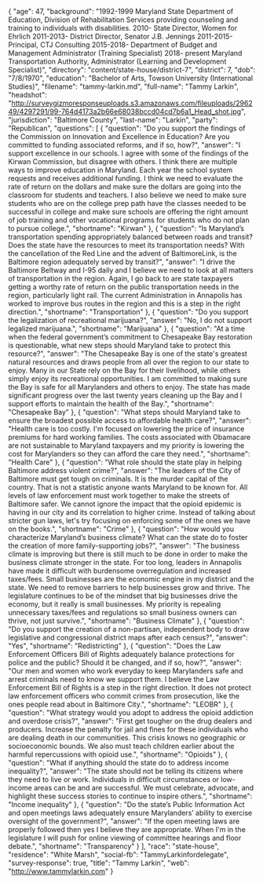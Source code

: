 {
  "age": 47,
  "background": "1992-1999 Maryland State Department of Education, Division of Rehabilitation Services providing counseling and training to individuals with disabilities.   2010- State Director, Women for Ehrlich  2011-2013- District Director, Senator J.B. Jennings  2011-2015- Principal, CTJ Consulting  2015-2018- Department of Budget and Management Administrator (Training Specialist) 2018- present Maryland Transportation Authority, Administrator (Learning and Development Specialist)",
  "directory": "content/state-house/district-7",
  "district": 7,
  "dob": "7/8/1970",
  "education": "Bachelor of Arts, Towson University (International Studies)",
  "filename": "tammy-larkin.md",
  "full-name": "Tammy Larkin",
  "headshot": "http://surveygizmoresponseuploads.s3.amazonaws.com/fileuploads/296249/4297291/99-764d4173a2b66e68038bccd04cd7b6a1_Head_shot.jpg",
  "jurisdiction": "Baltimore County",
  "last-name": "Larkin",
  "party": "Republican",
  "questions": [
    {
      "question": "Do you support the findings of the Commission on Innovation and Excellence in Education? Are you committed to funding associated reforms, and if so, how?",
      "answer": "I support excellence in our schools.  I agree with some of the findings of the Kirwan Commission, but disagree with others.  I think there are multiple ways to improve education in Maryland.  Each year the school system requests and receives additional funding.  I think we need to evaluate the rate of return on the dollars and make sure the dollars are going into the classroom for students and teachers.  I also believe we need to make sure students who are on the college prep path have the classes needed to be successful in college and make sure schools are offering the right amount of job training and other vocational programs for students who do not plan to pursue college.",
      "shortname": "Kirwan"
    },
    {
      "question": "Is Maryland’s transportation spending appropriately balanced between roads and transit? Does the state have the resources to meet its transportation needs? With the cancellation of the Red Line and the advent of BaltimoreLink, is the Baltimore region adequately served by transit?",
      "answer": "I drive the Baltimore Beltway and I-95 daily and I believe we need to look at all matters of transportation in the region.  Again, I go back to are state taxpayers getting a worthy rate of return on the public transportation needs in the region, particularly light rail.   The current Administration in Annapolis has worked to improve bus routes in the region and this is a step in the right direction.",
      "shortname": "Transportation"
    },
    {
      "question": "Do you support the legalization of recreational marijuana?",
      "answer": "No, I do not support legalized marijuana.",
      "shortname": "Marijuana"
    },
    {
      "question": "At a time when the federal government’s commitment to Chesapeake Bay restoration is questionable, what new steps should Maryland take to protect this resource?",
      "answer": "The Chesapeake Bay is one of the state's greatest natural resources and draws people from all over the region to our state to enjoy. Many in our State rely on the Bay for their livelihood, while others simply enjoy its recreational opportunities.   I am committed to making sure the Bay is safe for all Marylanders and others to enjoy.  The state has made significant progress over the last twenty years cleaning up the Bay and I support efforts to maintain the health of the Bay.",
      "shortname": "Chesapeake Bay"
    },
    {
      "question": "What steps should Maryland take to ensure the broadest possible access to affordable health care?",
      "answer": "Health care is too costly. I'm focused on lowering the price of insurance premiums for hard working families.  The costs associated with Obamacare are not sustainable to Maryland taxpayers and my priority is lowering the cost for Marylanders so they can afford the care they need.",
      "shortname": "Health Care"
    },
    {
      "question": "What role should the state play in helping Baltimore address violent crime?",
      "answer": "The leaders of the City of Baltimore must get tough on criminals.  It is the murder capital of the country.  That is not a statistic anyone wants Maryland to be known for.  All levels of law enforcement must work together to make the streets of Baltimore safer.  We cannot ignore the impact that the opioid epidemic is having in our city and its correlation to higher crime.  Instead of talking about stricter gun laws, let's try focusing on enforcing some of the ones we have on the books.",
      "shortname": "Crime"
    },
    {
      "question": "How would you characterize Maryland’s business climate? What can the state do to foster the creation of more family-supporting jobs?",
      "answer": "The business climate is improving but there is still much to be done in order to make the business climate stronger in the state.  For too long, leaders in Annapolis have made it difficult with burdensome overregulation and increased taxes/fees.  Small businesses are the economic engine in my district and the state.  We need to remove barriers to help businesses grow and thrive.  The legislature continues to be of the mindset that big businesses drive the economy,  but it really is small businesses. My priority is repealing unnecessary taxes/fees and regulations so small business owners can thrive, not just survive.",
      "shortname": "Business Climate"
    },
    {
      "question": "Do you support the creation of a non-partisan, independent body to draw legislative and congressional district maps after each census?",
      "answer": "Yes",
      "shortname": "Redistricting"
    },
    {
      "question": "Does the Law Enforcement Officers Bill of Rights adequately balance protections for police and the public? Should it be changed, and if so, how?",
      "answer": "Our men and women who work everyday to keep Marylanders safe and arrest criminals need to know we support them.  I believe the Law Enforcement Bill of Rights is a step in the right direction.  It does not protect law enforcement officers who commit crimes from prosecution, like the ones people read about in Baltimore City.",
      "shortname": "LEOBR"
    },
    {
      "question": "What strategy would you adopt to address the opioid addiction and overdose crisis?",
      "answer": "First get tougher on the drug dealers and producers.  Increase the penalty for jail and fines for these individuals who are dealing death in our communities.  This crisis knows no geographic or socioeconomic bounds.  We also must teach children earlier about the harmful repercussions with opioid use.",
      "shortname": "Opioids"
    },
    {
      "question": "What if anything should the state do to address income inequality?",
      "answer": "The state should not be telling its citizens where they need to live or work.  Individuals in difficult circumstances or low-income areas can be and are successful. We must celebrate, advocate, and highlight these success stories to continue to inspire others.",
      "shortname": "Income inequality"
    },
    {
      "question": "Do the state’s Public Information Act and open meetings laws adequately ensure Marylanders’ ability to exercise oversight of the government?",
      "answer": "If the open meeting laws are properly followed then yes I believe they are appropriate.  When I'm in the legislature I will push for online viewing of committee hearings and floor debate.",
      "shortname": "Transparency"
    }
  ],
  "race": "state-house",
  "residence": "White Marsh",
  "social-fb": "TammyLarkinfordelegate",
  "survey-response": true,
  "title": "Tammy Larkin",
  "web": "http://www.tammylarkin.com"
}
